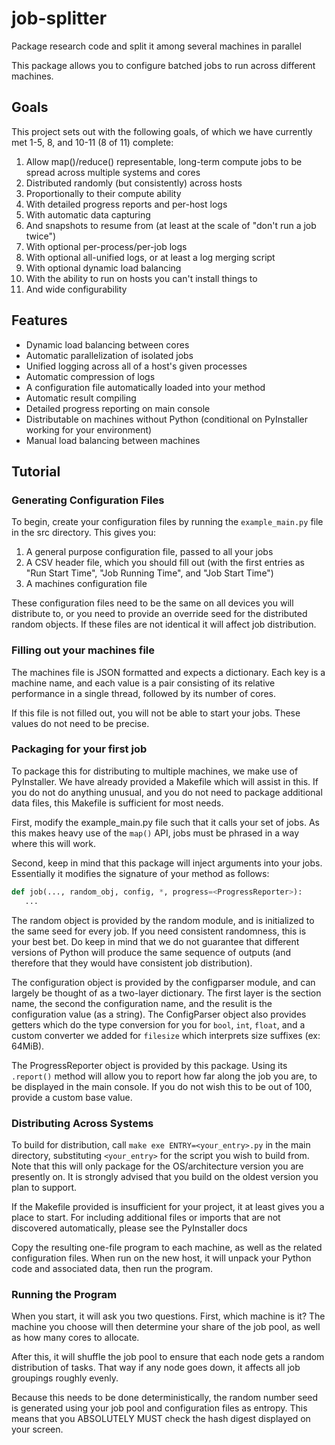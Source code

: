 # job-splitter
Package research code and split it among several machines in parallel

This package allows you to configure batched jobs to run across different machines.

## Goals

This project sets out with the following goals, of which we have currently met 1-5, 8, and 10-11 (8 of 11) complete:

1. Allow map()/reduce() representable, long-term compute jobs to be spread across multiple systems and cores
2. Distributed randomly (but consistently) across hosts
3. Proportionally to their compute ability
4. With detailed progress reports and per-host logs
5. With automatic data capturing
6. And snapshots to resume from (at least at the scale of "don't run a job twice")
7. With optional per-process/per-job logs
8. With optional all-unified logs, or at least a log merging script
9. With optional dynamic load balancing
10. With the ability to run on hosts you can't install things to
11. And wide configurability

## Features

- Dynamic load balancing between cores
- Automatic parallelization of isolated jobs
- Unified logging across all of a host's given processes
- Automatic compression of logs
- A configuration file automatically loaded into your method
- Automatic result compiling
- Detailed progress reporting on main console
- Distributable on machines without Python (conditional on PyInstaller working for your environment)
- Manual load balancing between machines

## Tutorial

### Generating Configuration Files

To begin, create your configuration files by running the `example_main.py` file in the src directory. This gives you:

1. A general purpose configuration file, passed to all your jobs
2. A CSV header file, which you should fill out (with the first entries as "Run Start Time", "Job Running Time", and "Job Start Time")
3. A machines configuration file

These configuration files need to be the same on all devices you will distribute to, or you need to provide an override seed for the distributed random objects. If these files are not identical it will affect job distribution.

### Filling out your machines file

The machines file is JSON formatted and expects a dictionary. Each key is a machine name, and each value is a pair consisting of its relative performance in a single thread, followed by its number of cores.

If this file is not filled out, you will not be able to start your jobs. These values do not need to be precise.

### Packaging for your first job

To package this for distributing to multiple machines, we make use of PyInstaller. We have already provided a Makefile which will assist in this. If you do not do anything unusual, and you do not need to package additional data files, this Makefile is sufficient for most needs.

First, modify the example_main.py file such that it calls your set of jobs. As this makes heavy use of the `map()` API, jobs must be phrased in a way where this will work.

Second, keep in mind that this package will inject arguments into your jobs. Essentially it modifies the signature of your method as follows:

```python
def job(..., random_obj, config, *, progress=<ProgressReporter>):
   ...
```

The random object is provided by the random module, and is initialized to the same seed for every job. If you need consistent randomness, this is your best bet. Do keep in mind that we do not guarantee that different versions of Python will produce the same sequence of outputs (and therefore that they would have consistent job distribution).

The configuration object is provided by the configparser module, and can largely be thought of as a two-layer dictionary. The first layer is the section name, the second the configuration name, and the resulit is the configuration value (as a string). The ConfigParser object also provides getters which do the type conversion for you for `bool`, `int`, `float`, and a custom converter we added for `filesize` which interprets size suffixes (ex: 64MiB).

The ProgressReporter object is provided by this package. Using its `.report()` method will allow you to report how far along the job you are, to be displayed in the main console. If you do not wish this to be out of 100, provide a custom base value.

### Distributing Across Systems

To build for distribution, call `make exe ENTRY=<your_entry>.py` in the main directory, substituting `<your_entry>` for the script you wish to build from. Note that this will only package for the OS/architecture version you are presently on. It is strongly advised that you build on the oldest version you plan to support.

If the Makefile provided is insufficient for your project, it at least gives you a place to start. For including additional files or imports that are not discovered automatically, please see the PyInstaller docs

Copy the resulting one-file program to each machine, as well as the related configuration files. When run on the new host, it will unpack your Python code and associated data, then run the program.

### Running the Program

When you start, it will ask you two questions. First, which machine is it? The machine you choose will then determine your share of the job pool, as well as how many cores to allocate.

After this, it will shuffle the job pool to ensure that each node gets a random distribution of tasks. That way if any node goes down, it affects all job groupings roughly evenly.

Because this needs to be done deterministically, the random number seed is generated using your job pool and configuration files as entropy. This means that you ABSOLUTELY MUST check the hash digest displayed on your screen.
